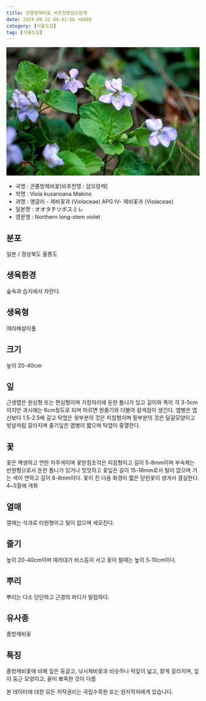 ```yaml
---
title: 큰졸방제비꽃_비추천명섬오랑캐
date: 2024-09-22 04:42:56 +0800
category: [식물도감]
tag: [식물도감]
---
```




![큰졸방제비꽃[비추천명 : 섬오랑캐]](/assets/img/fileUpload/plants/basic/Violaceae/Viola/13596/13596_2_th2.jpg)
- 국명 : 큰졸방제비꽃[비추천명 : 섬오랑캐]
- 학명 : Viola kusanoana Makino
- 과명 : 앵글러 - 제비꽃과 (Violaceae) APG Ⅳ- 제비꽃과 (Violaceae)
- 일본명 : オオタチツボスミレ
- 영문명 : Northern long-stem violet


## 분포
일본 / 경상북도 울릉도
## 생육환경
숲속과 습지에서 자란다.
## 생육형
여러해살이풀 
## 크기
높이 20-40cm
## 잎
근생엽은 원심형 또는 편심형이며 가장자리에 둔한 톱니가 있고 길이와 폭이 각 3-5cm이지만 과시에는 6cm정도로 되며 마르면 원줄기와 더불어 갈색점이 생긴다. 엽병은 엽신보다 1.5-2.5배 길고 탁엽은 윗부분의 것은 피침형이며 밑부분의 것은 달걀모양이고 빗살처럼 갈라지며 줄기잎은 엽병이 짧으며 탁엽이 중열한다.
## 꽃
꽃은 액생하고 연한 자주색이며 꽃받침조각은 피침형이고 길이 5-8mm이며 부속체는 반원형으로서 둔한 톱니가 있거나 밋밋하고 꽃잎은 길이 15-18mm로서 털이 없으며 거는 색이 연하고 길이 6-8mm이다. 꽃이 진 다음 화경이 짧은 닫힌꽃이 생겨서 결실한다. 4~5월에 개화 
## 열매
열매는 삭과로 타원형이고 털이 없으며 세모진다.
## 줄기
높이 20-40cm이며 여러대가 비스듬히 서고 꽃이 필때는 높이 5-10cm이다.
## 뿌리
뿌리는 다소 단단하고 근경의 마디가 밀접하다.
## 유사종
졸방제비꽃
## 특징
졸방제비꽃에 비해 잎은 둥글고, 낚시제비꽃과 비슷하나 턱잎이 넓고, 얕게 갈라지며, 잎이 둥근 모양이고, 끝이 뾰족한 것이 다름






본 데이터에 대한 모든 저작권리는 국립수목원 또는 원저작자에게 있습니다.
